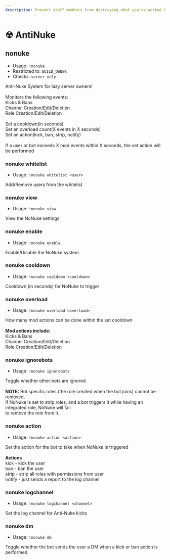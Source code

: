 ```yaml
---
description: Prevent staff members from destroying what you've worked hard to build
---
```


# ☢ AntiNuke

## nonuke

* Usage: `!nonuke`
* Restricted to: `GUILD_OWNER`
* Checks: `server_only`

Anti-Nuke System for lazy server owners!\
\
Monitors the following events:\
Kicks & Bans\
Channel Creation/Edit/Deletion\
Role Creation/Edit/Deletion\
\
Set a cooldown(in seconds)\
Set an overload count(X events in X seconds)\
Set an action(kick, ban, strip, notify)\
\
If a user or bot exceeds X mod events within X seconds, the set action will be performed

### nonuke whitelist

* Usage: `!nonuke whitelist <user>`

Add/Remove users from the whitelist

### nonuke view

* Usage: `!nonuke view`

View the NoNuke settings

### nonuke enable

* Usage: `!nonuke enable`

Enable/Disable the NoNuke system

### nonuke cooldown

* Usage: `!nonuke cooldown <cooldown>`

Cooldown (in seconds) for NoNuke to trigger

### nonuke overload

* Usage: `!nonuke overload <overload>`

How many mod actions can be done within the set cooldown\
\
**Mod actions include:**\
Kicks & Bans\
Channel Creation/Edit/Deletion\
Role Creation/Edit/Deletion

### nonuke ignorebots

* Usage: `!nonuke ignorebots`

Toggle whether other bots are ignored\
\
**NOTE:** Bot specific roles (the role created when the bot joins) cannot be removed.\
If NoNuke is set to strip roles, and a bot triggers it while having an integrated role, NoNuke will fail\
to remove the role from it.

### nonuke action

* Usage: `!nonuke action <action>`

Set the action for the bot to take when NoNuke is triggered\
\
**Actions**\
kick - kick the user\
ban - ban the user\
strip - strip all roles with permissions from user\
notify - just sends a report to the log channel

### nonuke logchannel

* Usage: `!nonuke logchannel <channel>`

Set the log channel for Anti-Nuke kicks

### nonuke dm

* Usage: `!nonuke dm`

Toggle whether the bot sends the user a DM when a kick or ban action is performed
